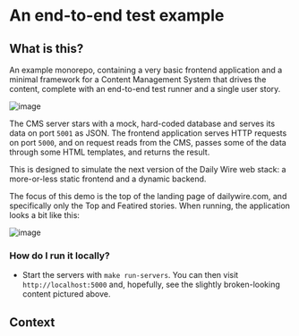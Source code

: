 # An end-to-end test example

## What is this?

An example monorepo, containing a very basic frontend application and a minimal framework for a Content Management System that drives the content, complete with an end-to-end test runner and a single user story.

![image](https://user-images.githubusercontent.com/50168/184842493-d53e9cd2-9c75-4ca2-a3b9-ef3be5cb3922.png)

The CMS server stars with a mock, hard-coded database and serves its data on port `5001` as JSON. The frontend application serves HTTP requests on port `5000`, and on request reads from the CMS, passes some of the data through some HTML templates, and returns the result.

This is designed to simulate the next version of the Daily Wire web stack: a more-or-less static frontend and a dynamic backend.

The focus of this demo is the top of the landing page of dailywire.com, and specifically only the Top and Featired stories. When running, the application looks a bit like this:

![image](https://user-images.githubusercontent.com/50168/184844042-d4ec46e4-5d11-40f2-9355-670b0569bfe8.png)

### How do I run it locally?

- Start the servers with `make run-servers`. You can then visit `http://localhost:5000` and, hopefully, see the slightly broken-looking content pictured above.

## Context
